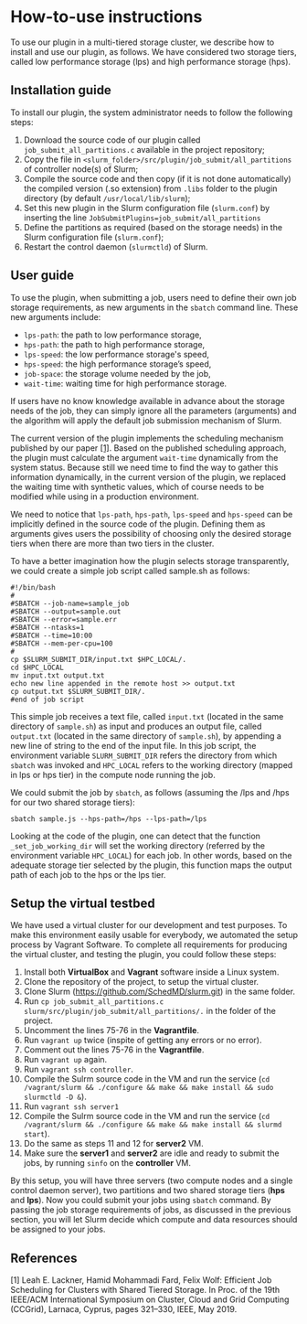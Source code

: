 How-to-use instructions
=======================
To use our plugin in a multi-tiered storage cluster, we describe how to install and use our plugin, as follows. We have considered two storage tiers, called low performance storage (lps) and high performance storage (hps).

Installation guide
------------------
To install our plugin, the system administrator needs to follow the following steps:
1. Download the source code of our plugin called `job_submit_all_partitions.c` available in the project repository;
2. Copy the file in `<slurm_folder>/src/plugin/job_submit/all_partitions` of controller node(s) of Slurm;
3. Compile the source code and then copy (if it is not done automatically) the compiled version (.so extension) from `.libs` folder to the plugin directory (by default `/usr/local/lib/slurm`);
4. Set this new plugin in the Slurm configuration file (`slurm.conf`) by inserting the line `JobSubmitPlugins=job_submit/all_partitions`
5. Define the partitions as required (based on the storage needs) in the Slurm configuration file (`slurm.conf`);
6. Restart the control daemon (`slurmctld`) of Slurm.

User guide
----------
To use the plugin, when submitting a job, users need to define their own job storage requirements, as new arguments in the `sbatch` command line. These new arguments include:
- `lps-path`: the path to low performance storage,
- `hps-path`: the path to high performance storage,
- `lps-speed`: the low performance storage's speed,
- `hps-speed`: the high performance storage’s speed,
- `job-space`: the storage volume needed by the job,
- `wait-time`: waiting time for high performance storage.

If users have no know knowledge available in advance about the storage needs of the job, they can simply ignore all the parameters (arguments) and the algorithm will apply the default job submission mechanism of Slurm.

The current version of the plugin implements the scheduling mechanism published by our paper [[1]](#1). Based on the published scheduling approach, the plugin must calculate the argument `wait-time` dynamically from the system status. Because still we need time to find the way to gather this information dynamically, in the current version of the plugin, we replaced the waiting time with synthetic values, which of course needs to be modified while using in a production environment. 

We need to notice that `lps-path`, `hps-path`, `lps-speed` and `hps-speed` can be implicitly defined in the source code of the plugin. Defining them as arguments gives users the possibility of choosing only the desired storage tiers when there are more than two tiers in the cluster. 

To have a better imagination how the plugin selects storage transparently, we could create a simple job script called sample.sh as follows:
```
#!/bin/bash
#
#SBATCH --job-name=sample_job
#SBATCH --output=sample.out
#SBATCH --error=sample.err
#SBATCH --ntasks=1
#SBATCH --time=10:00
#SBATCH --mem-per-cpu=100
#
cp $SLURM_SUBMIT_DIR/input.txt $HPC_LOCAL/.
cd $HPC_LOCAL
mv input.txt output.txt
echo new line appended in the remote host >> output.txt
cp output.txt $SLURM_SUBMIT_DIR/.
#end of job script
```
This simple job receives a text file, called `input.txt` (located in the same directory of `sample.sh`) as input and produces an output file, called `output.txt` (located in the same directory of `sample.sh`), by appending a new line of string to the end of the input file. In this job script, the environment variable `SLURM_SUBMIT_DIR` refers the directory from which `sbatch` was invoked and `HPC_LOCAL` refers to the working directory (mapped in lps or hps tier) in the compute node running the job.

We could submit the job by `sbatch`, as follows (assuming the /lps and /hps for our two shared storage tiers):
```
sbatch sample.js --hps-path=/hps --lps-path=/lps
```
Looking at the code of the plugin, one can detect that the function `_set_job_working_dir` will set the working directory (referred by the environment variable `HPC_LOCAL`) for each job. In other words, based on the adequate storage tier selected by the plugin, this function maps the output path of each job to the hps or the lps tier.

Setup the virtual testbed
-------------------------

We have used a virtual cluster for our development and test purposes. To make this environment easily usable for everybody, we automated the setup process by Vagrant Software. To complete all requirements for producing the virtual cluster, and testing the plugin, you could follow these steps:

1. Install both **VirtualBox** and **Vagrant** software inside a Linux system.
2. Clone the repository of the project, to setup the virtual cluster.
3. Clone Slurm (https://github.com/SchedMD/slurm.git) in the same folder.
4. Run `cp job_submit_all_partitions.c slurm/src/plugin/job_submit/all_partitions/.` in the folder of the project.
5. Uncomment the lines 75-76 in the **Vagrantfile**.
6. Run `vagrant up` twice (inspite of getting any errors or no error).
7. Comment out the lines 75-76 in the **Vagrantfile**.
8. Run `vagrant up` again.
9. Run `vagrant ssh controller`.
10. Compile the Sulrm source code in the VM and run the service (`cd /vagrant/slurm && ./configure && make && make install && sudo slurmctld -D &`).
11. Run `vagrant ssh server1`
12. Compile the Sulrm source code in the VM and run the service (`cd /vagrant/slurm && ./configure && make && make install && slurmd start`).
13. Do the same as steps 11 and 12 for **server2** VM.
14. Make sure the **server1** and **server2** are idle and ready to submit the jobs, by running `sinfo` on the **controller** VM.

By this setup, you will have three servers (two compute nodes and a single control daemon server), two partitions and two shared storage tiers (**hps** and **lps**). Now you could submit your jobs using `sbatch` command. By passing the job storage requirements of jobs, as discussed in the previous section, you will let Slurm decide which compute and data resources should be assigned to your jobs. 

## References
<a id="1">[1]</a>
Leah E. Lackner, Hamid Mohammadi Fard, Felix Wolf: Efficient Job Scheduling for Clusters with Shared Tiered Storage. In Proc. of the 19th IEEE/ACM International Symposium on Cluster, Cloud and Grid Computing (CCGrid), Larnaca, Cyprus, pages 321–330, IEEE, May 2019.
